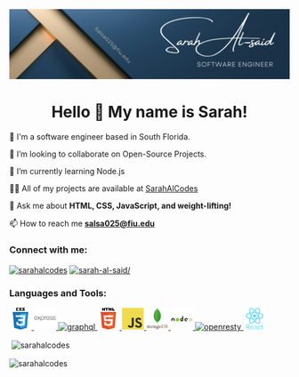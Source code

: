 <img src ="https://github.com/SarahAlCodes/SarahAlCodes/blob/dbe59acc04d5a169016e1a6ce1c264f8e2bd8d73/SWE%20banner.png"> 

<h1 align="center">Hello 👋 My name is Sarah!</h1>

  🔭 I'm a software engineer based in South Florida.
  
  👯 I’m looking to collaborate on Open-Source Projects.

  🌱 I’m currently learning Node.js

  👨‍💻 All of my projects are available at [SarahAlCodes](https://sarahal-said.netlify.app/)

  💬 Ask me about **HTML, CSS, JavaScript, and weight-lifting!**

  📫 How to reach me **salsa025@fiu.edu**

<h3 align="left">Connect with me:</h3>
<p align="left">
<a href="https://twitter.com/sarahalcodes" target="blank"><img align="center" src="https://raw.githubusercontent.com/rahuldkjain/github-profile-readme-generator/master/src/images/icons/Social/twitter.svg" alt="sarahalcodes" height="30" width="40" /></a>
<a href="https://linkedin.com/in/sarah-al-said/" target="blank"><img align="center" src="https://raw.githubusercontent.com/rahuldkjain/github-profile-readme-generator/master/src/images/icons/Social/linked-in-alt.svg" alt="sarah-al-said/" height="30" width="40" /></a>
</p>

<h3 align="left">Languages and Tools:</h3>
<p align="left"> <a href="https://www.w3schools.com/css/" target="_blank" rel="noreferrer"> <img src="https://raw.githubusercontent.com/devicons/devicon/master/icons/css3/css3-original-wordmark.svg" alt="css3" width="40" height="40"/> </a> <a href="https://expressjs.com" target="_blank" rel="noreferrer"> <img src="https://raw.githubusercontent.com/devicons/devicon/master/icons/express/express-original-wordmark.svg" alt="express" width="40" height="40"/> </a> <a href="https://graphql.org" target="_blank" rel="noreferrer"> <img src="https://www.vectorlogo.zone/logos/graphql/graphql-icon.svg" alt="graphql" width="40" height="40"/> </a> <a href="https://www.w3.org/html/" target="_blank" rel="noreferrer"> <img src="https://raw.githubusercontent.com/devicons/devicon/master/icons/html5/html5-original-wordmark.svg" alt="html5" width="40" height="40"/> </a> <a href="https://developer.mozilla.org/en-US/docs/Web/JavaScript" target="_blank" rel="noreferrer"> <img src="https://raw.githubusercontent.com/devicons/devicon/master/icons/javascript/javascript-original.svg" alt="javascript" width="40" height="40"/> </a> <a href="https://www.mongodb.com/" target="_blank" rel="noreferrer"> <img src="https://raw.githubusercontent.com/devicons/devicon/master/icons/mongodb/mongodb-original-wordmark.svg" alt="mongodb" width="40" height="40"/> </a> <a href="https://nodejs.org" target="_blank" rel="noreferrer"> <img src="https://raw.githubusercontent.com/devicons/devicon/master/icons/nodejs/nodejs-original-wordmark.svg" alt="nodejs" width="40" height="40"/> </a> <a href="https://openresty.org/" target="_blank" rel="noreferrer"> <img src="https://openresty.org/images/logo.png" alt="openresty" width="40" height="40"/> </a> <a href="https://reactjs.org/" target="_blank" rel="noreferrer"> <img src="https://raw.githubusercontent.com/devicons/devicon/master/icons/react/react-original-wordmark.svg" alt="react" width="40" height="40"/> </a> </p>

<p>&nbsp;<img align="center" src="https://github-readme-stats.vercel.app/api?username=sarahalcodes&show_icons=true&locale=en" alt="sarahalcodes" /></p>

<p><img align="center" src="https://github-readme-streak-stats.herokuapp.com/?user=sarahalcodes&" alt="sarahalcodes" /></p>
